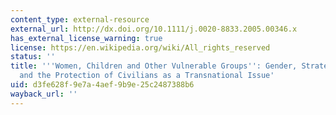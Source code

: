 ```yaml
---
content_type: external-resource
external_url: http://dx.doi.org/10.1111/j.0020-8833.2005.00346.x
has_external_license_warning: true
license: https://en.wikipedia.org/wiki/All_rights_reserved
status: ''
title: '''Women, Children and Other Vulnerable Groups'': Gender, Strategic Frames
  and the Protection of Civilians as a Transnational Issue'
uid: d3fe628f-9e7a-4aef-9b9e-25c2487388b6
wayback_url: ''
---
```

